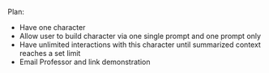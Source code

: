 Plan:

- Have one character
- Allow user to build character via one single prompt and one prompt only
- Have unlimited interactions with this character until summarized context reaches a set limit
- Email Professor and link demonstration